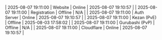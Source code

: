 | 2025-08-07 19:11:00 | Website | Online | 2025-08-07 19:10:57 |
| 2025-08-07 19:11:00 | Registration | Offline | N/A |
| 2025-08-07 19:11:00 | Auth Server | Online | 2025-08-07 19:10:57 |
| 2025-08-07 19:11:00 | Kezan (PvE) | Offline | 2025-08-03 17:58:02 |
| 2025-08-07 19:11:00 | Gurubashi (PvP) | Offline | N/A |
| 2025-08-07 19:11:00 | Cloudflare | Online | 2025-08-07 19:10:57 |
